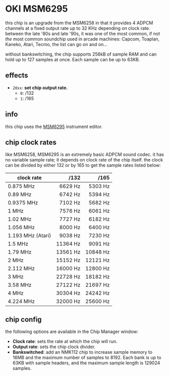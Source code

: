 # OKI MSM6295

this chip is an upgrade from the MSM6258 in that it provides 4 ADPCM channels at a fixed output rate up to 32 KHz depending on clock rate. between the late '80s and late '90s, it was one of the most common, if not _the_ most common soundchip used in arcade machines: Capcom, Toaplan, Kaneko, Atari, Tecmo, the list can go on and on...

without bankswitching, the chip supports 256kB of sample RAM and can hold up to 127 samples at once. Each sample can be up to 63KB.

## effects

- `20xx`: **set chip output rate.**
  - `0`: /132
  - `1`: /165

## info

this chip uses the [MSM6295](../4-instrument/msm6295.md) instrument editor.

## chip clock rates

like MSM6258, MSM6295 is an extremely basic ADPCM sound codec. it has no variable sample rate; it depends on clock rate of the chip itself. the clock can be divided by either 132 or by 165 to get the sample rates listed below:

| clock rate         |     /132 |     /165 |
|--------------------|---------:|---------:|
| 0.875 MHz          |  6629 Hz |  5303 Hz |
| 0.89 MHz           |  6742 Hz |  5394 Hz |
| 0.9375 MHz         |  7102 Hz |  5682 Hz |
| 1 MHz              |  7576 Hz |  6061 Hz |
| 1.02 MHz           |  7727 Hz |  6182 Hz |
| 1.056 MHz          |  8000 Hz |  6400 Hz |
| 1.193 MHz (Atari)  |  9038 Hz |  7230 Hz |
| 1.5 MHz            | 11364 Hz |  9091 Hz |
| 1.79 MHz           | 13561 Hz | 10848 Hz |
| 2 MHz              | 15152 Hz | 12121 Hz |
| 2.112 MHz          | 16000 Hz | 12800 Hz |
| 3 MHz              | 22728 Hz | 18182 Hz |
| 3.58 MHz           | 27122 Hz | 21697 Hz |
| 4 MHz              | 30304 Hz | 24242 Hz |
| 4.224 MHz          | 32000 Hz | 25600 Hz |

## chip config

the following options are available in the Chip Manager window:

- **Clock rate**: sets the rate at which the chip will run.
- **Output rate**: sets the chip clock divider.
- **Bankswitched**: add an NMK112 chip to increase sample memory to 16MB and the maximum number of samples to 8192. Each bank is up to 63KB with sample headers, and the maximum sample length is 129024 samples.
